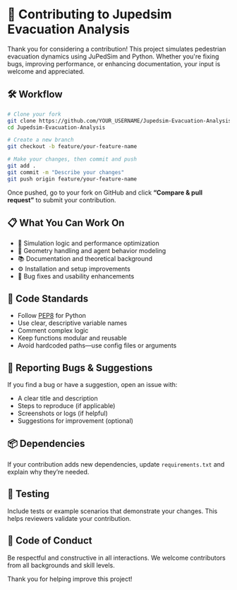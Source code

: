 # 🤝 Contributing to Jupedsim Evacuation Analysis

Thank you for considering a contribution! This project simulates pedestrian evacuation dynamics using JuPedSim and Python. Whether you're fixing bugs, improving performance, or enhancing documentation, your input is welcome and appreciated.

## 🛠 Workflow

```bash
# Clone your fork
git clone https://github.com/YOUR_USERNAME/Jupedsim-Evacuation-Analysis.git
cd Jupedsim-Evacuation-Analysis
```
```bash
# Create a new branch
git checkout -b feature/your-feature-name
```
```bash
# Make your changes, then commit and push
git add .
git commit -m "Describe your changes"
git push origin feature/your-feature-name
```

Once pushed, go to your fork on GitHub and click **“Compare & pull request”** to submit your contribution.

## 📋 What You Can Work On

- 🧠 Simulation logic and performance optimization  
- 🧱 Geometry handling and agent behavior modeling  
- 📚 Documentation and theoretical background  
- ⚙️ Installation and setup improvements  
- 🐞 Bug fixes and usability enhancements

## 🧪 Code Standards

- Follow [PEP8](https://peps.python.org/pep-0008/) for Python  
- Use clear, descriptive variable names  
- Comment complex logic  
- Keep functions modular and reusable  
- Avoid hardcoded paths—use config files or arguments

## 🐞 Reporting Bugs & Suggestions

If you find a bug or have a suggestion, open an issue with:

- A clear title and description  
- Steps to reproduce (if applicable)  
- Screenshots or logs (if helpful)  
- Suggestions for improvement (optional)

## 📦 Dependencies

If your contribution adds new dependencies, update `requirements.txt` and explain why they’re needed.

## 🧪 Testing

Include tests or example scenarios that demonstrate your changes. This helps reviewers validate your contribution.

## 🤝 Code of Conduct

Be respectful and constructive in all interactions. We welcome contributors from all backgrounds and skill levels.

Thank you for helping improve this project!
